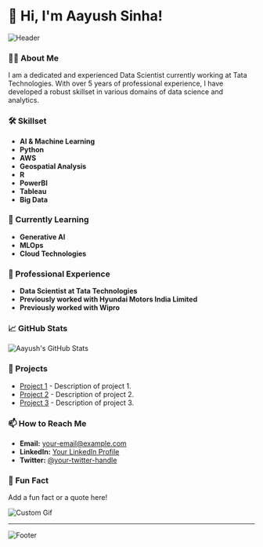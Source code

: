 # 👋 Hi, I'm Aayush Sinha!

![Header](https://your-image-url-here)

### 👨‍💻 About Me

I am a dedicated and experienced Data Scientist currently working at Tata Technologies. With over 5 years of professional experience, I have developed a robust skillset in various domains of data science and analytics.

### 🛠 Skillset

- **AI & Machine Learning**
- **Python**
- **AWS**
- **Geospatial Analysis**
- **R**
- **PowerBI**
- **Tableau**
- **Big Data**

### 🌱 Currently Learning

- **Generative AI**
- **MLOps**
- **Cloud Technologies**

### 💼 Professional Experience

- **Data Scientist at Tata Technologies**
- **Previously worked with Hyundai Motors India Limited**
- **Previously worked with Wipro**

### 📈 GitHub Stats

![Aayush's GitHub Stats](https://github-readme-stats.vercel.app/api?username=your-github-username&show_icons=true&theme=blueberry)

### 🚀 Projects

- [Project 1](https://github.com/your-github-username/project1) - Description of project 1.
- [Project 2](https://github.com/your-github-username/project2) - Description of project 2.
- [Project 3](https://github.com/your-github-username/project3) - Description of project 3.

### 📫 How to Reach Me

- **Email:** [your-email@example.com](mailto:your-email@example.com)
- **LinkedIn:** [Your LinkedIn Profile](https://www.linkedin.com/in/your-linkedin-profile/)
- **Twitter:** [@your-twitter-handle](https://twitter.com/your-twitter-handle)

### 🎉 Fun Fact

Add a fun fact or a quote here!

![Custom Gif](https://your-custom-gif-url-here)

---

![Footer](https://your-image-url-here)
